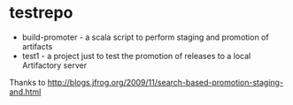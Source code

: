 testrepo
========

* build-promoter - a scala script to perform staging and promotion of artifacts
* test1 - a project just to test the promotion of releases to a local Artifactory server

Thanks to http://blogs.jfrog.org/2009/11/search-based-promotion-staging-and.html
 
